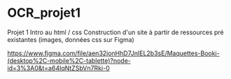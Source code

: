 # OCR_projet1
 Projet 1 Intro au html / css
Construction d'un site à partir de ressources pré existantes (images, données css sur Figma)

https://www.figma.com/file/aen32jonHhD7JnIEL2b3sE/Maquettes-Booki-(desktop%2C-mobile%2C-tablette)?node-id=3%3A0&t=a64IqNtZSbVn7Rki-0 